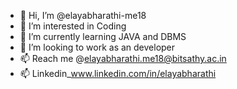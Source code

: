 - 👋 Hi, I’m @elayabharathi-me18
- 👀 I’m interested in Coding
- 🌱 I’m currently learning JAVA and DBMS
- 💞️ I’m looking to work as an developer
- 📫 Reach me @elayabharathi.me18@bitsathy.ac.in
- 📫 Linkedin_www.linkedin.com/in/elayabharathi


